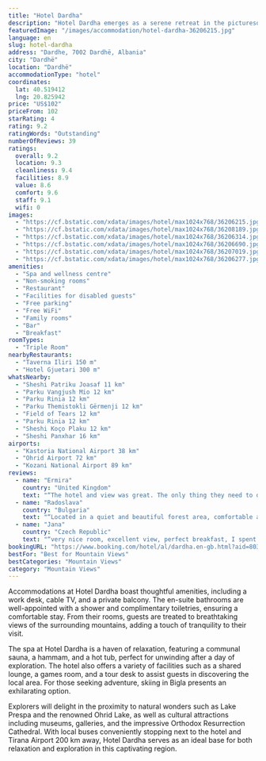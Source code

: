 ```yaml
---
title: "Hotel Dardha"
description: "Hotel Dardha emerges as a serene retreat in the picturesque village of Dardhë, a mere 17 km from the vibrant town of Korçë."
featuredImage: "/images/accommodation/hotel-dardha-36206215.jpg"
language: en
slug: hotel-dardha
address: "Dardhe, 7002 Dardhë, Albania"
city: "Dardhë"
location: "Dardhë"
accommodationType: "hotel"
coordinates:
  lat: 40.519412
  lng: 20.825942
price: "US$102"
priceFrom: 102
starRating: 4
rating: 9.2
ratingWords: "Outstanding"
numberOfReviews: 39
ratings:
  overall: 9.2
  location: 9.3
  cleanliness: 9.4
  facilities: 8.9
  value: 8.6
  comfort: 9.6
  staff: 9.1
  wifi: 0
images:
  - "https://cf.bstatic.com/xdata/images/hotel/max1024x768/36206215.jpg?k=09f9ee1ef0a2a5b3c7dd08359e5f181755724dc4a5ae9138e791a33e19772719&o=&hp=1"
  - "https://cf.bstatic.com/xdata/images/hotel/max1024x768/36208189.jpg?k=d675f502c8f0d0e0e39300fd34efc5bf8d307062d6df1109e16952430d4c06cc&o=&hp=1"
  - "https://cf.bstatic.com/xdata/images/hotel/max1024x768/36206314.jpg?k=9157ed3a0a73ce5f81c4df031803b0227c4cc2fe7df5c8e5ca1a6e2e080c2def&o=&hp=1"
  - "https://cf.bstatic.com/xdata/images/hotel/max1024x768/36206690.jpg?k=12328fe7fbe3459f35c1dc921da51347f4fdc4c92e71687f7ddd0377c5d5eadc&o=&hp=1"
  - "https://cf.bstatic.com/xdata/images/hotel/max1024x768/36207019.jpg?k=8e9ce1fb5deaa442c0dea6cfca2936419915a30c10ce8b27f5110bee5dcf2ea0&o=&hp=1"
  - "https://cf.bstatic.com/xdata/images/hotel/max1024x768/36206277.jpg?k=75a23bcff90cde298926f8aca39865ffe9d6dd6c0b758adf03f97453bab3b913&o=&hp=1"
amenities:
  - "Spa and wellness centre"
  - "Non-smoking rooms"
  - "Restaurant"
  - "Facilities for disabled guests"
  - "Free parking"
  - "Free WiFi"
  - "Family rooms"
  - "Bar"
  - "Breakfast"
roomTypes:
  - "Triple Room"
nearbyRestaurants:
  - "Taverna Iliri 150 m"
  - "Hotel Gjuetari 300 m"
whatsNearby:
  - "Sheshi Patriku Joasaf 11 km"
  - "Parku Vangjush Mio 12 km"
  - "Parku Rinia 12 km"
  - "Parku Themistokli Gërmenji 12 km"
  - "Field of Tears 12 km"
  - "Parku Rinia 12 km"
  - "Sheshi Koço Plaku 12 km"
  - "Sheshi Panxhar 16 km"
airports:
  - "Kastoria National Airport 38 km"
  - "Ohrid Airport 72 km"
  - "Kozani National Airport 89 km"
reviews:
  - name: "Ermira"
    country: "United Kingdom"
    text: "“The hotel and view was great. The only thing they need to do is to take care for the road when it snowing and Icy. If you have a small car and don’t have winter wheels can’t go in the winter.”"
  - name: "Radoslava"
    country: "Bulgaria"
    text: "“Located in a quiet and beautiful forest area, comfortable and spacious room, tasty food and an amazing SPA. Although the personnel was not really fluent in English, the provided service was more than great.”"
  - name: "Jana"
    country: "Czech Republic"
    text: "“very nice room, excellent view, perfect breakfast, I spent only one night there, nobody was there. the nature around is magic, staff was friendly especially the boy prepared my breakfast. thanks”"
bookingURL: "https://www.booking.com/hotel/al/dardha.en-gb.html?aid=8035640"
bestFor: "Best for Mountain Views"
bestCategories: "Mountain Views"
category: "Mountain Views"
---
```


Accommodations at Hotel Dardha boast thoughtful amenities, including a work desk, cable TV, and a private balcony. The en-suite bathrooms are well-appointed with a shower and complimentary toiletries, ensuring a comfortable stay. From their rooms, guests are treated to breathtaking views of the surrounding mountains, adding a touch of tranquility to their visit.

The spa at Hotel Dardha is a haven of relaxation, featuring a communal sauna, a hammam, and a hot tub, perfect for unwinding after a day of exploration. The hotel also offers a variety of facilities such as a shared lounge, a games room, and a tour desk to assist guests in discovering the local area. For those seeking adventure, skiing in Bigla presents an exhilarating option.

Explorers will delight in the proximity to natural wonders such as Lake Prespa and the renowned Ohrid Lake, as well as cultural attractions including museums, galleries, and the impressive Orthodox Resurrection Cathedral. With local buses conveniently stopping next to the hotel and Tirana Airport 200 km away, Hotel Dardha serves as an ideal base for both relaxation and exploration in this captivating region.